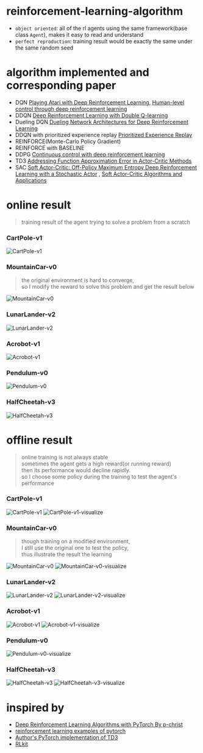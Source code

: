 # reinforcement-learning-algorithm

- `object oriented`: all of the rl agents using the same framework(base class `Agent`), makes it easy to read and
  understand
- `perfect reproduction`: training result would be exactly the same under the same random seed

# algorithm implemented and corresponding paper

- DQN
  [Playing Atari with Deep Reinforcement Learning](https://arxiv.org/abs/1312.5602),
  [Human-level control through deep reinforcement learning](https://www.nature.com/articles/nature14236?wm=book_wap_0005)
- DDQN
  [Deep Reinforcement Learning with Double Q-learning](https://arxiv.org/abs/1509.06461)
- Dueling DQN
  [Dueling Network Architectures for Deep Reinforcement Learning](https://arxiv.org/abs/1511.06581)
- DDQN with prioritized experience replay
  [Prioritized Experience Replay](https://arxiv.org/abs/1511.05952)
- REINFORCE(Monte-Carlo Policy Gradient)
- REINFORCE with BASELINE
- DDPG
  [Continuous control with deep reinforcement learning](https://arxiv.org/abs/1509.02971)
- TD3
  [Addressing Function Approximation Error in Actor-Critic Methods](https://arxiv.org/abs/1802.09477)
- SAC
  [Soft Actor-Critic: Off-Policy Maximum Entropy Deep Reinforcement Learning with a Stochastic Actor](https://arxiv.org/abs/1801.01290)
  ,
  [Soft Actor-Critic Algorithms and Applications](https://arxiv.org/abs/1812.05905)

# online result

> training result of the agent trying to solve a problem from a scratch

### CartPole-v1

![CartPole-v1](results/CartPole-v1-online.png)

### MountainCar-v0
> the original environment is hard to converge, <br>
> so I modify the reward to solve this problem and get the result below

![MountainCar-v0](results/MountainCar-v0-online.png)

### LunarLander-v2

![LunarLander-v2](results/LunarLander-v2-online.png)

### Acrobot-v1

![Acrobot-v1](results/Acrobot-v1-online.png)

### Pendulum-v0

![Pendulum-v0](results/Pendulum-v0-online.png)

### HalfCheetah-v3

![HalfCheetah-v3](results/HalfCheetah-v3-online.png)

# offline result

> online training is not always stable<br>
> sometimes the agent gets a high reward(or running reward)<br>
> then its performance would decline rapidly.<br>
> so I choose some policy during the training to test the agent's performance

### CartPole-v1

![CartPole-v1](results/CartPole-v1-offline.png)
![CartPole-v1-visualize](results/CartPole-v1.gif)

### MountainCar-v0

> though training on a modified environment, <br>
> I still use the original one to test the policy, <br>
> thus illustrate the result the learning

![MountainCar-v0](results/MountainCar-v0-offline.png)
![MountainCar-v0-visualize](results/MountainCar-v0.gif)

### LunarLander-v2

![LunarLander-v2](results/LunarLander-v2-offline.png)
![LunarLander-v2-visualize](results/LunarLander-v2.gif)

### Acrobot-v1

![Acrobot-v1](results/Acrobot-v1-offline.png)
![Acrobot-v1-visualize](results/Acrobot-v1.gif)

### Pendulum-v0

[comment]: <> (![Pendulum-v0]&#40;results/Acrobot-v1-offline.png&#41;)
![Pendulum-v0-visualize](results/Pendulum-v0.gif)

### HalfCheetah-v3

![HalfCheetah-v3](results/HalfCheetah-v3-offline.png)
![HalfCheetah-v3-visualize](results/HalfCheetah-v3.gif)

# inspired by

- [Deep Reinforcement Learning Algorithms with PyTorch By p-christ](
  https://github.com/p-christ/Deep-Reinforcement-Learning-Algorithms-with-PyTorch)
- [reinforcement learning examples of pytorch](
  https://github.com/pytorch/examples/tree/master/reinforcement_learning)
- [Author's PyTorch implementation of TD3](https://github.com/sfujim/TD3)
- [RLkit]((https://github.com/rail-berkeley/rlkit))
